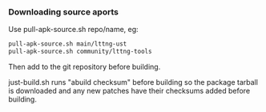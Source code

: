 ### Downloading source aports

Use pull-apk-source.sh repo/name, eg:
```bash
pull-apk-source.sh main/lttng-ust
pull-apk-source.sh community/lttng-tools
```

Then add to the git repository before building.

just-build.sh runs "abuild checksum" before building so the package tarball is
downloaded and any new patches have their checksums added before building.

